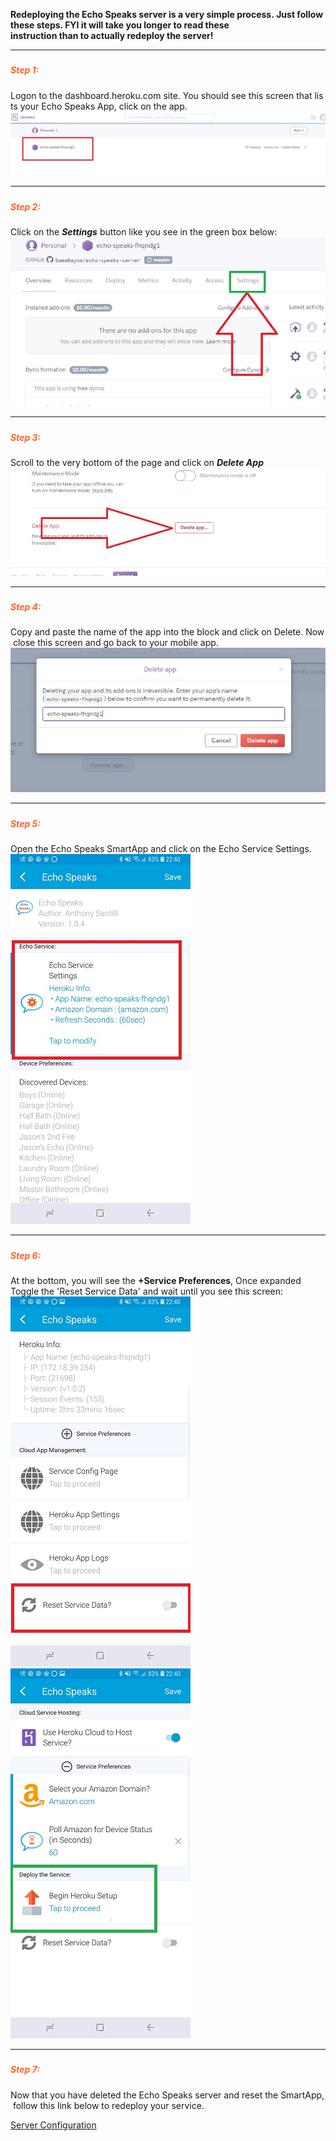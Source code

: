 
**Redeploying the Echo Speaks server is a very simple process. Just follow these steps.
**FYI** it will take you longer to read these instruction than to actually redeploy the server!**

---
##### <h5 style="color: #FF6025;">Step 1:</h5>
Logon to the dashboard.heroku.com site. You should see this screen that lists your Echo Speaks App, click on the app.
  ![](/static/img/TS-1.JPG)

---
##### <h5 style="color: #FF6025;">Step 2:</h5>
Click on the ***Settings*** button like you see in the green box below:
![](/static/img/TS-2.JPG)

---
##### <h5 style="color: #FF6025;">Step 3:</h5>
Scroll to the very bottom of the page and click on ***Delete App***
![](/static/img/TS-3.JPG)

---
##### <h5 style="color: #FF6025;">Step 4:</h5>
Copy and paste the name of the app into the block and click on Delete. Now close this screen and go back to your mobile app.
![](/static/img/TS-4.JPG)

---
##### <h5 style="color: #FF6025;">Step 5:</h5>
Open the Echo Speaks SmartApp and click on the Echo Service Settings.
![](/static/img/TS-5.jpg)

---
##### <h5 style="color: #FF6025;">Step 6:</h5>
At the bottom, you will see the **+Service Preferences**, Once expanded Toggle the 'Reset Service Data' and wait until you see this screen:
![](/static/img/TS-6.jpg)  
![](/static/img/TS-7.jpg)

---
##### <h5 style="color: #FF6025;">Step 7:</h5>
Now that you have deleted the Echo Speaks server and reset the SmartApp, follow this link below to redeploy your service.

[Server Configuration](https://tonesto7.github.io/echo-speaks-docs/#/docs/installation/configuration/serverConfig "wikilink")

